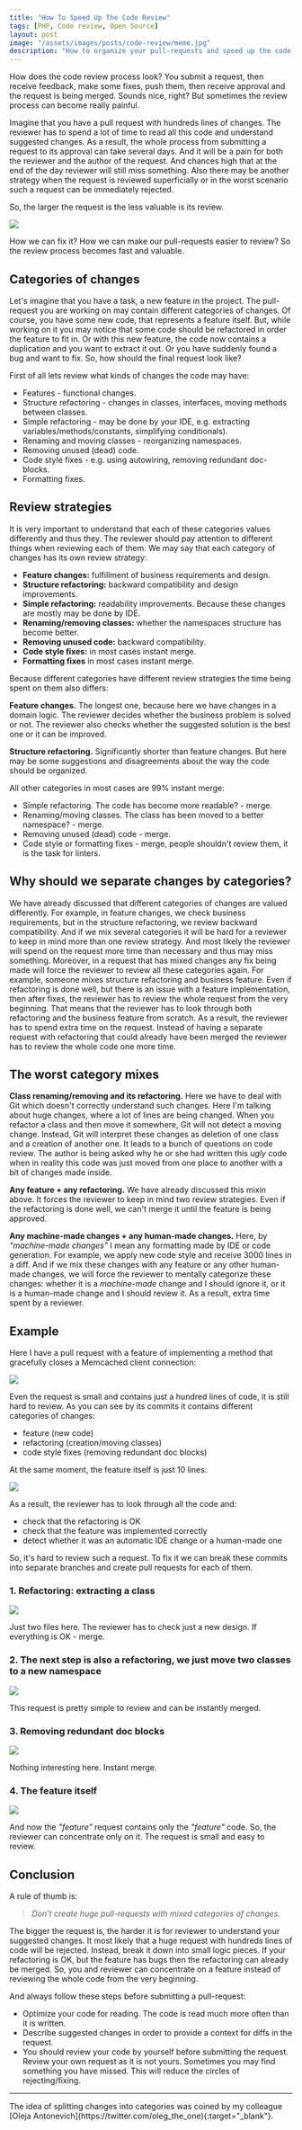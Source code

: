 ```yaml
---
title: "How To Speed Up The Code Review"
tags: [PHP, Code review, Open Source]
layout: post
image: "/assets/images/posts/code-review/meme.jpg"
description: "How to organize your pull-requests and speed up the code review process."
---
```


How does the code review process look? You submit a request, then receive feedback, make some fixes, push them, then receive approval and the request is being merged. Sounds nice, right? But sometimes the review process can become really painful.

Imagine that you have a pull request with hundreds lines of changes. The reviewer has to spend a lot of time to read all this code and understand suggested changes. As a result, the whole process from submitting a request to its approval can take several days. And it will be a pain for both the reviewer and the author of the request. And chances high that at the end of the day reviewer will still miss something.
Also there may be another strategy when the request is reviewed superficially or in the worst scenario such a request can be immediately rejected. 

So, the larger the request is the less valuable is its review.

<p class="text-center image row">
    <img src="/assets/images/posts/code-review/review-mem.jpeg" class="col-sm-6 col-sm-offset-3">
</p>

How we can fix it? How we can make our pull-requests easier to review? So the review process becomes fast and valuable.

## Categories of changes

Let's imagine that you have a task, a new feature in the project. The pull-request you are working on may contain different categories of changes. Of course, you have some new code, that represents a feature itself. But, while working on it you may notice that some code should be refactored in order the feature to fit in. Or with this new feature, the code now contains a duplication and you want to extract it out. Or you have suddenly found a bug and want to fix. So, how should the final request look like? 

First of all lets review what kinds of changes the code may have:

- Features - functional changes.
- Structure refactoring - changes in classes, interfaces, moving methods between classes.
- Simple refactoring - may be done by your IDE, e.g. extracting variables/methods/constants, simplifying conditionals).
- Renaming and moving classes - reorganizing namespaces.
- Removing unused (dead) code.
- Code style fixes - e.g. using autowiring, removing redundant doc-blocks.
- Formatting fixes.

## Review strategies

It is very important to understand that each of these categories values differently and thus they. The reviewer should pay attention to different things when reviewing each of them. We may say that each category of changes has its own review strategy:

- **Feature changes:** fulfillment of business requirements and design.
- **Structure refactoring:** backward compatibility and design improvements.
- **Simple refactoring:** readability improvements. Because these changes are mostly may be done by IDE.
- **Renaming/removing classes:** whether the namespaces structure has become better.
- **Removing unused code:** backward compatibility.
- **Code style fixes:** in most cases instant merge.
- **Formatting fixes** in most cases instant merge.

Because different categories have different review strategies the time being spent on them also differs:

**Feature changes.** The longest one, because here we have changes in a domain logic. The reviewer decides whether the business problem is solved or not. The reviewer also checks whether the suggested solution is the best one or it can be improved.

**Structure refactoring.** Significantly shorter than feature changes. But here may be some suggestions and disagreements about the way the code should be organized.

All other categories in most cases are 99% instant merge:
- Simple refactoring. The code has become more readable? - merge.
- Renaming/moving classes. The class has been moved to a better namespace? - merge.
- Removing unused (dead) code - merge.
- Code style or formatting fixes - merge, people shouldn't review them, it is the task for linters.

## Why should we separate changes by categories?

We have already discussed that different categories of changes are valued differently. For example, in feature changes, we check business requirements, but in the structure refactoring, we review backward compatibility. And if we mix several categories it will be hard for a reviewer to keep in mind more than one review strategy. And most likely the reviewer will spend on the request more time than necessary and thus may miss something. Moreover, in a request that has mixed changes any fix being made will force the reviewer to review all these categories again. For example, someone mixes structure refactoring and business feature. Even if refactoring is done well, but there is an issue with a feature implementation, then after fixes, the reviewer has to review the whole request from the very beginning. That means that the reviewer has to look through both refactoring and the business feature from scratch. As a result, the reviewer has to spend extra time on the request. Instead of having a separate request with refactoring that could already have been merged the reviewer has to review the whole code one more time.

## The worst category mixes

**Class renaming/removing and its refactoring.** Here we have to deal with Git which doesn't correctly understand such changes. Here I'm talking about huge changes, where a lot of lines are being changed. When you refactor a class and then move it somewhere, Git will not detect a moving change. Instead, Git will interpret these changes as deletion of one class and a creation of another one. It leads to a bunch of questions on code review. The author is being asked why he or she had written this *ugly* code when in reality this code was just moved from one place to another with a bit of changes made inside.

**Any feature + any refactoring.** We have already discussed this mixin above. It forces the reviewer to keep in mind two review strategies. Even if the refactoring is done well, we can't merge it until the feature is being approved.

**Any machine-made changes + any human-made changes.** Here, by *"machine-made changes"* I mean any formatting made by IDE or code generation. For example, we apply new code style and receive 3000 lines in a diff. And if we mix these changes with any feature or any other human-made changes, we will force the reviewer to mentally categorize these changes: whether it is a *machine-made* change and I should ignore it, or it is a human-made change and I should review it. As a result, extra time spent by a reviewer. 

## Example

Here I have a pull request with a feature of implementing a method that gracefully closes a Memcached client connection: 

<p class="text-center image">
    <img src="/assets/images/posts/code-review/huge-request.gif">
</p>

Even the request is small and contains just a hundred lines of code, it is still hard to review. As you can see by its commits it contains different categories of changes:
- feature (new code)
- refactoring (creation/moving classes)
- code style fixes (removing redundant doc blocks)

At the same moment, the feature itself is just 10 lines:

<p class="text-center image">
    <img src="/assets/images/posts/code-review/end-method.png">
</p>

As a result, the reviewer has to look through all the code and:
- check that the refactoring is OK
- check that the feature was implemented correctly
- detect whether it was an automatic IDE change or a human-made one

So, it's hard to review such a request. To fix it we can break these commits into separate branches and create pull requests for each of them.

### 1. Refactoring: extracting a class

<p class="text-center image">
    <img src="/assets/images/posts/code-review/extract-pool.gif">
</p>

Just two files here. The reviewer has to check just a new design. If everything is OK - merge.

### 2. The next step is also a refactoring, we just move two classes to a new namespace

<p class="text-center image">
    <img src="/assets/images/posts/code-review/move-namespace.gif">
</p>

This request is pretty simple to review and can be instantly merged.

### 3. Removing redundant doc blocks

<p class="text-center image">
    <img src="/assets/images/posts/code-review/doc-blocks.gif">
</p>

Nothing interesting here. Instant merge.

### 4. The feature itself

<p class="text-center image">
    <img src="/assets/images/posts/code-review/feature.gif">
</p>

And now the *"feature"* request contains only the *"feature"* code. So, the reviewer can concentrate only on it. The request is small and easy to review. 


## Conclusion

A rule of thumb is: 
>*Don't create huge pull-requests with mixed categories of changes.* 

The bigger the request is, the harder it is for reviewer to understand your suggested changes. It most likely that a huge request with hundreds  lines of code will be rejected. Instead, break it down into small logic pieces. If your refactoring is OK, but the feature has bugs then the refactoring can already be merged. So, you and reviewer can concentrate on a feature instead of reviewing the whole code from the very beginning.

And always follow these steps before submitting a pull-request:

- Optimize your code for reading. The code is read much more often than it is written. 
- Describe suggested changes in order to provide a context for diffs in the request.
- You should review your code by yourself before submitting the request. Review your own request as it is not yours. Sometimes you may find something you have missed. This will reduce the circles of rejecting/fixing.

<hr>
The idea of splitting changes into categories was coined by my colleague [Oleja Antonevich](https://twitter.com/oleg_the_one){:target="_blank"}.
